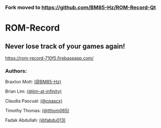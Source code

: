 ### Fork moved to https://github.com/BM85-Hz/ROM-Record-Qt

# ROM-Record

## Never lose track of your games again!

https://rom-record-710f5.firebaseapp.com/

### Authors:
Braxton Mott: [(@BM85-Hz)](https://github.com/BM85-Hz)

Brian Lim: [(@lim-at-infinity)](https://github.com/lim-at-infinity") 

Claudia Pascual: [(@cpascx)](https://github.com/cpascx)

Timothy Thomas: [(@tthom065)](https://github.com/BlargBetaa)

Fadak Abdullah: [(@fabdu013)](https://github.com/faduckie)
